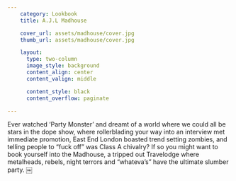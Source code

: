 ```yaml
---
    category: Lookbook
    title: A.J.L Madhouse

    cover_url: assets/madhouse/cover.jpg
    thumb_url: assets/madhouse/cover.jpg

    layout:
      type: two-column
      image_style: background
      content_align: center
      content_valign: middle

      content_style: black
      content_overflow: paginate

---
```


Ever watched ‘Party Monster’ and dreamt of a world where we could all be stars in the dope show, where rollerblading your way into an interview met immediate promotion, East End London boasted trend setting zombies, and telling people to “fuck off” was Class A chivalry? If so you might want to book yourself into the Madhouse, a tripped out Travelodge where metalheads, rebels, night terrors and “whateva’s” have the ultimate slumber party.
￼